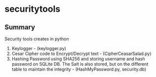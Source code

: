 # securitytools

## Summary
Security tools creates in python
1. Keylogger - (keylogger.py)
2. Cesar Cipher code to Encrypt/Decrypt text - (CipherCeasarSalad.py)
3. Hashing Password using SHA256 and storing username and hash password on SQLite DB. The Salt is also stored, but on 
the different table to maintain the integrity - (HashMyPassword.py, security.db)